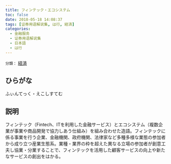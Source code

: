 ```yaml
---
title: フィンテック・エコシステム
toc: false
date: 2018-05-18 14:08:37
tags: [证券用语解说集, は行, 経済]
categories:
  - 金融服务
  - 证券用语解说集
  - 日本語
  - は行
---
```


`分類：` [経済](/tags/経済/)

## ひらがな

ふぃんてっく・えこしすてむ

## 説明

フィンテック（Fintech、ITを利用した金融サービス）とエコシステム（複数企業が事業や商品開発で協力しあう仕組み）を組み合わせた造語。フィンテックに係る事業を行う企業、金融機関、政府機関、法律家など多種多様な業態の参加者から成り立つ産業生態系。業種・業界の枠を超えた異なる立場の参加者が創意工夫し協業・分業することで、フィンテックを活用した顧客サービスの向上や新たなサービスの創出をはかる。
